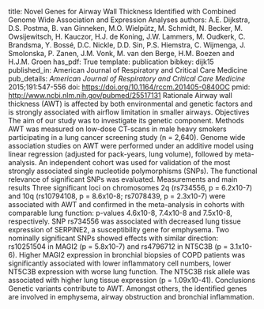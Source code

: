 title: Novel Genes for Airway Wall Thickness Identified with Combined Genome Wide Association and Expression Analyses
authors: A.E. Dijkstra, D.S. Postma, B. van Ginneken, M.O. Wielpütz, M. Schmidt, N. Becker, M. Owsijewitsch, H. Kauczor, H.J. de Koning, J.W. Lammers, M. Oudkerk, C. Brandsma, Y. Bossé, D.C. Nickle, D.D. Sin, P.S. Hiemstra, C. Wijmenga, J. Smolonska, P. Zanen, J.M. Vonk, M. van den Berge, H.M. Boezen and H.J.M. Groen
has_pdf: True
template: publication
bibkey: dijk15
published_in: American Journal of Respiratory and Critical Care Medicine
pub_details: <i>American Journal of Respiratory and Critical Care Medicine</i> 2015;191:547-556
doi: https://doi.org/10.1164/rccm.201405-0840OC
pmid: http://www.ncbi.nlm.nih.gov/pubmed/25517131
Rationale Airway wall thickness (AWT) is affected by both environmental and genetic factors and is strongly associated with airflow limitation in smaller airways. Objectives The aim of our study was to investigate its genetic component. Methods AWT was measured on low-dose CT-scans in male heavy smokers participating in a lung cancer screening study (n = 2,640). Genome wide association studies on AWT were performed under an additive model using linear regression (adjusted for pack-years, lung volume), followed by meta-analysis. An independent cohort was used for validation of the most strongly associated single nucleotide polymorphisms (SNPs). The functional relevance of significant SNPs was evaluated. Measurements and main results Three significant loci on chromosomes 2q (rs734556, p = 6.2x10-7) and 10q (rs10794108, p = 8.6x10-8; rs7078439, p = 2.3x10-7) were associated with AWT and confirmed in the meta-analysis in cohorts with comparable lung function: p-values 4.6x10-8, 7.4x10-8 and 7.5x10-8, respectively. SNP rs734556 was associated with decreased lung tissue expression of SERPINE2, a susceptibility gene for emphysema. Two nominally significant SNPs showed effects with similar direction: rs10251504 in MAGI2 (p = 5.8x10-7) and rs4796712 in NT5C3B (p = 3.1x10-6). Higher MAGI2 expression in bronchial biopsies of COPD patients was significantly associated with lower inflammatory cell numbers, lower NT5C3B expression with worse lung function. The NT5C3B risk allele was associated with higher lung tissue expression (p = 1.09x10-41). Conclusions Genetic variants contribute to AWT. Amongst others, the identified genes are involved in emphysema, airway obstruction and bronchial inflammation.


